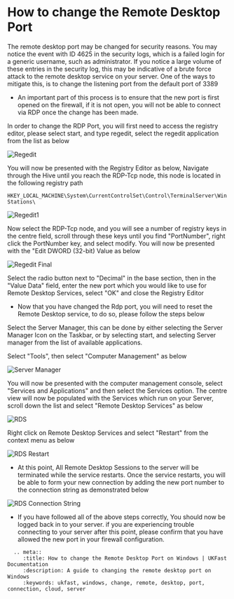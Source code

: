# How to change the Remote Desktop Port



The remote desktop port may be changed for security reasons. You may notice the event with ID 4625 in the security logs, 
which is a failed login for a generic username, such as administrator. If you notice a large volume of these entries in the security log, this may be indicative of a brute force attack to the remote desktop service on your server.
One of the ways to mitigate this, is to change the listening port from the default port of 3389

* An important part of this process is to ensure that the new port is first opened on the firewall, 
  if it is not open, you will not be able to connect via RDP once the change has been made.

In order to change the RDP Port, you will first need to access the registry editor, please select start, and type regedit, select the regedit application from the list as below

![Regedit](files/rdp_portchange/regedit.PNG)

You will now be presented with the Registry Editor as below, Navigate through the Hive until you reach the RDP-Tcp node, this node is located in the following registry path

`HKEY_LOCAL_MACHINE\System\CurrentControlSet\Control\TerminalServer\WinStations\`
 
![Regedit1](files/rdp_portchange/regedit1.PNG)

Now select the RDP-Tcp node, and you will see a number of registry keys in the centre field, scroll through these keys until you find "PortNumber", right click the PortNumber key, and select modify.
You will now be presented with the "Edit DWORD (32-bit) Value as below

![Regedit Final](files/rdp_portchange/regedit12.PNG)

Select the radio button next to "Decimal" in the base section, then in the "Value Data" field, enter the new port which you would like to use for Remote Desktop Services, select "OK" and close the Registry Editor

* Now that you have changed the Rdp port, you will need to reset the Remote Desktop service, to do so, please follow the steps below

Select the Server Manager, this can be done by either selecting the Server Manager Icon on the Taskbar, or by selecting start, and selecting Server manager from the list of available applications.

Select "Tools", then select "Computer Management" as below 

![Server Manager](files/rdp_portchange/smcomputermanagement.PNG)

You will now be presented with the computer management console, select "Services and Applications" and then select the Services option. 
The centre view will now be populated with the Services which run on your Server, scroll down the list and select "Remote Desktop Services" as below

![RDS](files/rdp_portchange/rds.PNG)

Right click on Remote Desktop Services and select "Restart" from the context menu as below

![RDS Restart](files/rdp_portchange/rightclickrestart.PNG)

* At this point, All Remote Desktop Sessions to the server will be terminated while the service restarts. Once the service restarts, you will be able to form your new connection by adding the new port number to the connection string as demonstrated below

![RDS Connection String](files/rdp_portchange/rdpconnectaltporttrimmed.png)


* If you have followed all of the above steps correctly, You should now be logged back in to your server. if you are experiencing trouble connecting to your server after this point, please confirm that you have allowed the new port in your firewall configuration.


```eval_rst
  .. meta::
     :title: How to change the Remote Desktop Port on Windows | UKFast Documentation
     :description: A guide to changing the remote desktop port on Windows
     :keywords: ukfast, windows, change, remote, desktop, port, connection, cloud, server
